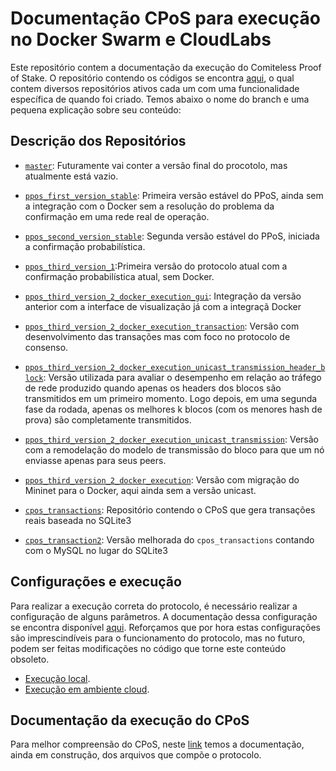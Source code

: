 
# Documentação CPoS para execução no Docker Swarm e CloudLabs


Este repositório contem a documentação da execução do Comiteless Proof of Stake. O repositório contendo os códigos se encontra [aqui](https://github.com/regras/cpos_tb/tree/master), o qual contem diversos repositórios ativos cada um com uma funcionalidade específica de quando foi criado. Temos abaixo o nome do branch e uma pequena explicação sobre seu conteúdo:

## Descrição dos Repositórios

- [`master`](https://github.com/regras/cpos_tb/tree/master): Futuramente vai conter a versão final do procotolo, mas atualmente está vazio.

- [`ppos_first_version_stable`](https://github.com/regras/cpos_tb/tree/ppos_first_version_stable): Primeira versão estável do PPoS, ainda sem a integração com o Docker sem a resolução do problema da confirmação em uma rede real de operação.

- [`ppos_second_version_stable`](https://github.com/regras/cpos_tb/tree/ppos_second_version_stable): Segunda versão estável do PPoS, iniciada a confirmação probabilística.

- [`ppos_third_version_1`](https://github.com/regras/cpos_tb/tree/ppos_third_version_1):Primeira versão do protocolo atual com a confirmação probabilística atual, sem Docker.

- [`ppos_third_version_2_docker_execution_gui`](https://github.com/regras/cpos_tb/tree/ppos_third_version_2_docker_execution_gui): Integração da versão anterior com a interface de visualização já com a integraçã Docker

- [`ppos_third_version_2_docker_execution_transaction`](https://github.com/regras/cpos_tb/tree/ppos_third_version_2_docker_execution_transaction): Versão com desenvolvimento das transações mas com foco no protocolo de consenso.

- [`ppos_third_version_2_docker_execution_unicast_transmission_header_block`](https://github.com/regras/cpos_tb/tree/ppos_third_version_2_docker_execution_unicast_transmission_header_block): Versão utilizada para avaliar o desempenho em relação ao tráfego de rede produzido quando apenas os headers dos blocos são transmitidos em um primeiro momento. Logo depois, em uma segunda fase da rodada, apenas os melhores k blocos (com os menores hash de prova) são completamente transmitidos.

- [`ppos_third_version_2_docker_execution_unicast_transmission`](https://github.com/regras/cpos_tb/tree/ppos_third_version_2_docker_execution_unicast_transmission): Versão com a remodelação do modelo de transmissão do bloco para que um nó enviasse apenas para seus peers. 

- [`ppos_third_version_2_docker_execution`](https://github.com/regras/cpos_tb/tree/ppos_third_version_2_docker_execution): Versão com migração do Mininet para o Docker, aqui ainda sem a versão unicast.

- [`cpos_transactions`](https://github.com/regras/cpos_tb/tree/cpos_transactions): Repositório contendo o CPoS que gera transações reais baseada no SQLite3

- [`cpos_transaction2`](https://github.com/regras/cpos_tb/tree/cpos_transaction2): Versão melhorada do `cpos_transactions` contando com o MySQL no lugar do SQLite3 

  
## Configurações e execução
Para realizar a execução correta do protocolo, é necessário realizar a configuração de alguns parâmetros. A documentação dessa configuração se encontra disponível [aqui](https://github.com/oldbizzi/Documentacao_CPoS_Docker/tree/main/Configuracao). Reforçamos que por hora estas configurações são imprescindíveis para o funcionamento do protocolo, mas no futuro, podem ser feitas modificações no código que torne este conteúdo obsoleto.

- [Execução local](https://github.com/oldbizzi/Documentacao_CPoS_Docker/tree/main/Configuracao).
- [Execução em ambiente cloud](https://github.com/oldbizzi/Documentacao_CPoS_Docker/tree/main/Configuracao).



## Documentação da execução do CPoS
Para melhor compreensão do CPoS, neste [link](https://github.com/oldbizzi/Documentacao_CPoS_Docker/tree/main/Funcionamento) temos a documentação, ainda em construção, dos arquivos que compõe o protocolo.


